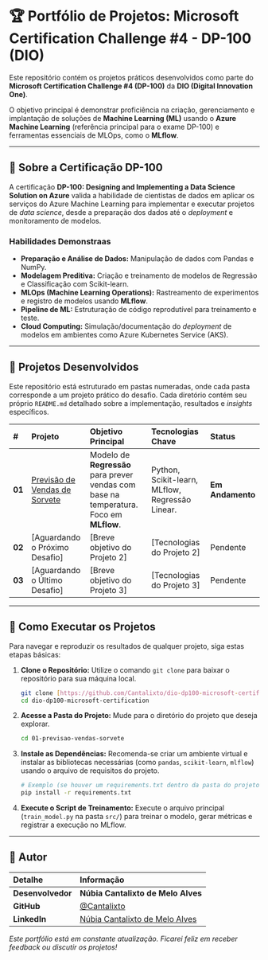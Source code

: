 # 🏆 Portfólio de Projetos: Microsoft Certification Challenge #4 - DP-100 (DIO)

Este repositório contém os projetos práticos desenvolvidos como parte do **Microsoft Certification Challenge #4 (DP-100)** da **DIO (Digital Innovation One)**.

O objetivo principal é demonstrar proficiência na criação, gerenciamento e implantação de soluções de **Machine Learning (ML)** usando o **Azure Machine Learning** (referência principal para o exame DP-100) e ferramentas essenciais de MLOps, como o **MLflow**.

---

## 🎯 Sobre a Certificação DP-100

A certificação **DP-100: Designing and Implementing a Data Science Solution on Azure** valida a habilidade de cientistas de dados em aplicar os serviços do Azure Machine Learning para implementar e executar projetos de *data science*, desde a preparação dos dados até o *deployment* e monitoramento de modelos.

### Habilidades Demonstraas

* **Preparação e Análise de Dados:** Manipulação de dados com Pandas e NumPy.
* **Modelagem Preditiva:** Criação e treinamento de modelos de Regressão e Classificação com Scikit-learn.
* **MLOps (Machine Learning Operations):** Rastreamento de experimentos e registro de modelos usando **MLflow**.
* **Pipeline de ML:** Estruturação de código reprodutível para treinamento e teste.
* **Cloud Computing:** Simulação/documentação do *deployment* de modelos em ambientes como Azure Kubernetes Service (AKS).

---

## 📂 Projetos Desenvolvidos

Este repositório está estruturado em pastas numeradas, onde cada pasta corresponde a um projeto prático do desafio. Cada diretório contém seu próprio `README.md` detalhado sobre a implementação, resultados e *insights* específicos.

| # | Projeto | Objetivo Principal | Tecnologias Chave | Status |
| :--- | :--- | :--- | :--- | :--- |
| **01** | [Previsão de Vendas de Sorvete](01-previsao-vendas-sorvete/README.md) | Modelo de **Regressão** para prever vendas com base na temperatura. Foco em **MLflow**. | Python, Scikit-learn, MLflow, Regressão Linear. | **Em Andamento** |
| **02** | [Aguardando o Próximo Desafio] | [Breve objetivo do Projeto 2] | [Tecnologias do Projeto 2] | Pendente |
| **03** | [Aguardando o Último Desafio] | [Breve objetivo do Projeto 3] | [Tecnologias do Projeto 3] | Pendente |

---

## 🚀 Como Executar os Projetos

Para navegar e reproduzir os resultados de qualquer projeto, siga estas etapas básicas:

1.  **Clone o Repositório:**
    Utilize o comando `git clone` para baixar o repositório para sua máquina local.

    ```bash
    git clone [https://github.com/Cantalixto/dio-dp100-microsoft-certification.git](https://github.com/Cantalixto/dio-dp100-microsoft-certification.git)
    cd dio-dp100-microsoft-certification
    ```

2.  **Acesse a Pasta do Projeto:**
    Mude para o diretório do projeto que deseja explorar.

    ```bash
    cd 01-previsao-vendas-sorvete
    ```

3.  **Instale as Dependências:**
    Recomenda-se criar um ambiente virtual e instalar as bibliotecas necessárias (como `pandas`, `scikit-learn`, `mlflow`) usando o arquivo de requisitos do projeto.

    ```bash
    # Exemplo (se houver um requirements.txt dentro da pasta do projeto)
    pip install -r requirements.txt
    ```

4.  **Execute o Script de Treinamento:**
    Execute o arquivo principal (`train_model.py` na pasta `src/`) para treinar o modelo, gerar métricas e registrar a execução no MLflow.

---

## 🤝 Autor

| Detalhe | Informação |
| :--- | :--- |
| **Desenvolvedor** | **Núbia Cantalixto de Melo Alves** |
| **GitHub** | [@Cantalixto](https://github.com/Cantalixto) |
| **LinkedIn** | [Núbia Cantalixto de Melo Alves](https://www.linkedin.com/in/nubia-cantalixto-de-melo-alves/) |

*Este portfólio está em constante atualização. Ficarei feliz em receber feedback ou discutir os projetos!*
